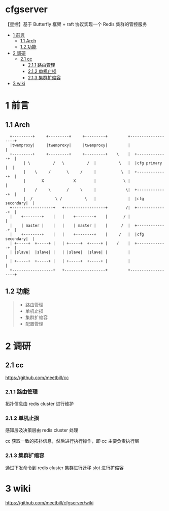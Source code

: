 # cfgserver
【星控】基于 Butterfly 框架 + raft 协议实现一个 Redis 集群的管控服务
<!-- vim-markdown-toc GFM -->

* [1 前言](#1-前言)
    * [1.1 Arch](#11-arch)
    * [1.2 功能](#12-功能)
* [2 调研](#2-调研)
    * [2.1 cc](#21-cc)
        * [2.1.1 路由管理](#211-路由管理)
        * [2.1.2 单机止损](#212-单机止损)
        * [2.1.3 集群扩缩容](#213-集群扩缩容)
* [3 wiki](#3-wiki)

<!-- vim-markdown-toc -->

# 1 前言

## 1.1 Arch

```
  +---------+     +---------+     +---------+         +-------------------+
  |twemproxy|     |twemproxy|     |twemproxy|         |                   |
  +---------+     +---------+     +---------+    \    |  +-------------+  |
        | \          /   \          /  |          \   |  |cfg primary  |  |
        |    \     /       \     /     |           \  |  +-------------+  |
        |       X             X        |            \ |                   |
        |    /     \       /     \     |             \|  +-------------+  |
        |  /          \ /          \   |              |  |cfg secondary|  |
  +------------------+   +------------------+        /|  +-------------+  |
  |    +--------+    |   |    +--------+    |       / |                   |
  |    | master |    |   |    | master |    |      /  |  +-------------+  |
  |    +--------+    |   |    +--------+    |     /   |  |cfg secondary|  |
  | +-----+  +-----+ |   | +-----+  +-----+ |    /    |  +-------------+  |
  | |slave|  |slave| |   | |slave|  |slave| |         |                   |
  | +-----+  +-----+ |   | +-----+  +-----+ |         |                   |
  +------------------+   +------------------+         +-------------------+
```

## 1.2 功能

> * 路由管理
> * 单机止损
> * 集群扩缩容
> * 配置管理

# 2 调研

## 2.1 cc

https://github.com/meetbill/cc

### 2.1.1 路由管理

拓扑信息由 redis cluster 进行维护

### 2.1.2 单机止损

感知层及决策层由 redis cluster 处理

cc 获取一致的拓扑信息，然后进行执行操作，即 cc 主要负责执行层

### 2.1.3 集群扩缩容

通过下发命令到 redis cluster 集群进行迁移 slot 进行扩缩容

# 3 wiki

https://github.com/meetbill/cfgserver/wiki
